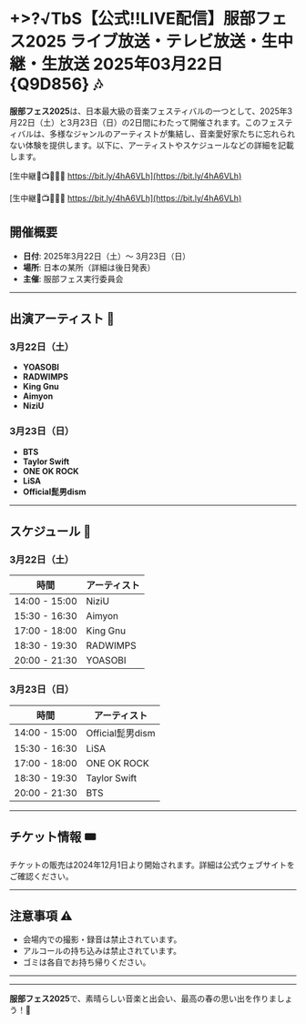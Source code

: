 # +>?√TbS【公式!!LIVE配信】服部フェス2025 ライブ放送・テレビ放送・生中継・生放送 2025年03月22日 {Q9D856} 🎶

**服部フェス2025**は、日本最大級の音楽フェスティバルの一つとして、2025年3月22日（土）と3月23日（日）の2日間にわたって開催されます。このフェスティバルは、多様なジャンルのアーティストが集結し、音楽愛好家たちに忘れられない体験を提供します。以下に、アーティストやスケジュールなどの詳細を記載します。

[生中継🔴📺🎸👉🏻 https://bit.ly/4hA6VLh](https://bit.ly/4hA6VLh)

[生中継🔴📺🎸👉🏻 https://bit.ly/4hA6VLh](https://bit.ly/4hA6VLh)

## 開催概要

- **日付**: 2025年3月22日（土）〜 3月23日（日）
- **場所**: 日本の某所（詳細は後日発表）
- **主催**: 服部フェス実行委員会

---

## 出演アーティスト 🎤

### 3月22日（土）
- **YOASOBI**
- **RADWIMPS**
- **King Gnu**
- **Aimyon**
- **NiziU**

### 3月23日（日）
- **BTS**
- **Taylor Swift**
- **ONE OK ROCK**
- **LiSA**
- **Official髭男dism**

---

## スケジュール 📅

### 3月22日（土）
| 時間         | アーティスト          |
|--------------|-----------------------|
| 14:00 - 15:00 | NiziU                |
| 15:30 - 16:30 | Aimyon               |
| 17:00 - 18:00 | King Gnu             |
| 18:30 - 19:30 | RADWIMPS             |
| 20:00 - 21:30 | YOASOBI              |

### 3月23日（日）
| 時間         | アーティスト          |
|--------------|-----------------------|
| 14:00 - 15:00 | Official髭男dism     |
| 15:30 - 16:30 | LiSA                 |
| 17:00 - 18:00 | ONE OK ROCK          |
| 18:30 - 19:30 | Taylor Swift         |
| 20:00 - 21:30 | BTS                  |

---

## チケット情報 🎟️

チケットの販売は2024年12月1日より開始されます。詳細は公式ウェブサイトをご確認ください。

---

## 注意事項 ⚠️

- 会場内での撮影・録音は禁止されています。
- アルコールの持ち込みは禁止されています。
- ゴミは各自でお持ち帰りください。

---


---

**服部フェス2025**で、素晴らしい音楽と出会い、最高の春の思い出を作りましょう！🎉
